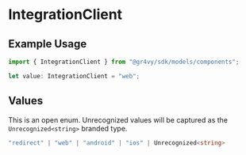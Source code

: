 # IntegrationClient

## Example Usage

```typescript
import { IntegrationClient } from "@gr4vy/sdk/models/components";

let value: IntegrationClient = "web";
```

## Values

This is an open enum. Unrecognized values will be captured as the `Unrecognized<string>` branded type.

```typescript
"redirect" | "web" | "android" | "ios" | Unrecognized<string>
```